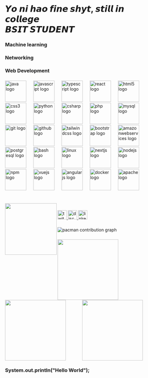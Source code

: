 <h1 align="left">𝙔𝙤 𝙣𝙞 𝙝𝙖𝙤 𝙛𝙞𝙣𝙚 𝙨𝙝𝙮𝙩, 𝙨𝙩𝙞𝙡𝙡 𝙞𝙣 𝙘𝙤𝙡𝙡𝙚𝙜𝙚<br>𝘽𝙎𝙄𝙏 𝙎𝙏𝙐𝘿𝙀𝙉𝙏</h1>
<h3> Machine learning </h3> 
<h3> Networking </h3> 
<h3> Web Development </h3>

###

<div align="left">
  <img src="https://cdn.jsdelivr.net/gh/devicons/devicon/icons/java/java-original.svg" height="70" alt="java logo"  />
  <img width="15" />
  <img src="https://cdn.jsdelivr.net/gh/devicons/devicon/icons/javascript/javascript-original.svg" height="70" alt="javascript logo"  />
  <img width="15" />
  <img src="https://cdn.jsdelivr.net/gh/devicons/devicon/icons/typescript/typescript-original.svg" height="70" alt="typescript logo"  />
  <img width="15" />
  <img src="https://cdn.jsdelivr.net/gh/devicons/devicon/icons/react/react-original.svg" height="70" alt="react logo"  />
  <img width="15" />
  <img src="https://cdn.jsdelivr.net/gh/devicons/devicon/icons/html5/html5-original.svg" height="70" alt="html5 logo"  />
  <img width="15" />
  <img src="https://cdn.jsdelivr.net/gh/devicons/devicon/icons/css3/css3-original.svg" height="70" alt="css3 logo"  />
  <img width="15" />
  <img src="https://cdn.jsdelivr.net/gh/devicons/devicon/icons/python/python-original.svg" height="70" alt="python logo"  />
  <img width="15" />
  <img src="https://cdn.jsdelivr.net/gh/devicons/devicon/icons/csharp/csharp-original.svg" height="70" alt="csharp logo"  />
  <img width="15" />
  <img src="https://cdn.jsdelivr.net/gh/devicons/devicon/icons/php/php-original.svg" height="70" alt="php logo"  />
  <img width="15" />
  <img src="https://cdn.jsdelivr.net/gh/devicons/devicon/icons/mysql/mysql-original.svg" height="70" alt="mysql logo"  />
  <img width="15" />
  <img src="https://cdn.jsdelivr.net/gh/devicons/devicon/icons/git/git-original.svg" height="70" alt="git logo"  />
  <img width="15" />
  <img src="https://cdn.jsdelivr.net/gh/devicons/devicon/icons/github/github-original.svg" height="70" alt="github logo"  />
  <img width="15" />
  <img src="https://cdn.jsdelivr.net/gh/devicons/devicon/icons/tailwindcss/tailwindcss-original-wordmark.svg" height="70" alt="tailwindcss logo"  />
  <img width="15" />
  <img src="https://cdn.jsdelivr.net/gh/devicons/devicon/icons/bootstrap/bootstrap-original.svg" height="70" alt="bootstrap logo"  />
  <img width="15" />
  <img src="https://cdn.jsdelivr.net/gh/devicons/devicon/icons/amazonwebservices/amazonwebservices-original-wordmark.svg" height="70" alt="amazonwebservices logo"  />
  <img width="15" />
  <img src="https://cdn.jsdelivr.net/gh/devicons/devicon/icons/postgresql/postgresql-original.svg" height="70" alt="postgresql logo"  />
  <img width="15" />
  <img src="https://cdn.jsdelivr.net/gh/devicons/devicon/icons/bash/bash-original.svg" height="70" alt="bash logo"  />
  <img width="15" />
  <img src="https://cdn.jsdelivr.net/gh/devicons/devicon/icons/linux/linux-original.svg" height="70" alt="linux logo"  />
  <img width="15" />
  <img src="https://cdn.jsdelivr.net/gh/devicons/devicon/icons/nextjs/nextjs-original.svg" height="70" alt="nextjs logo"  />
  <img width="15" />
  <img src="https://cdn.jsdelivr.net/gh/devicons/devicon/icons/nodejs/nodejs-original.svg" height="70" alt="nodejs logo"  />
  <img width="15" />
  <img src="https://cdn.jsdelivr.net/gh/devicons/devicon/icons/npm/npm-original-wordmark.svg" height="70" alt="npm logo"  />
  <img width="15" />
  <img src="https://cdn.jsdelivr.net/gh/devicons/devicon/icons/vuejs/vuejs-original.svg" height="70" alt="vuejs logo"  />
  <img width="15" />
  <img src="https://cdn.jsdelivr.net/gh/devicons/devicon/icons/angularjs/angularjs-original.svg" height="70" alt="angularjs logo"  />
  <img width="15" />
  <img src="https://cdn.jsdelivr.net/gh/devicons/devicon/icons/docker/docker-original.svg" height="70" alt="docker logo"  />
  <img width="15" />
  <img src="https://cdn.jsdelivr.net/gh/devicons/devicon/icons/apache/apache-original.svg" height="70" alt="apache logo"  />
</div>

###

<br clear="both">

<img align="left" height="170" src="https://media.giphy.com/media/y7IQJbLegexig/giphy.gif?cid=ecf05e47a39dljkcnouwg2nuhy0qgzfater6pahfb8wfsn2n&ep=v1_gifs_search&rid=giphy.gif&ct=g"  />

###

<div align="left">
  <a href="@danengl09" target="_blank">
    <img src="https://img.shields.io/static/v1?message=Twitch&logo=twitch&label=&color=9146FF&logoColor=white&labelColor=&style=for-the-badge" height="30" alt="twitch logo"  />
  </a>
  <a href="@wagmonahanapin" target="_blank">
    <img src="https://img.shields.io/static/v1?message=Discord&logo=discord&label=&color=7289DA&logoColor=white&labelColor=&style=for-the-badge" height="30" alt="discord logo"  />
  </a>
  <img src="https://img.shields.io/static/v1?message=LinkedIn&logo=linkedin&label=&color=0077B5&logoColor=white&labelColor=&style=for-the-badge" height="30" alt="linkedin logo"  />
</div>

###

<picture>
  <source media="(prefers-color-scheme: dark)" srcset="https://raw.githubusercontent.com/danengl/danengl/output/pacman-contribution-graph-dark.svg">
  <source media="(prefers-color-scheme: light)" srcset="https://raw.githubusercontent.com/danengl/danengl/output/pacman-contribution-graph.svg">
  <img alt="pacman contribution graph" src="https://raw.githubusercontent.com/danengl/danengl/output/pacman-contribution-graph.svg">
</picture>

###

<img align="left" height="200" src="https://media.giphy.com/media/lMHSIuGXHYNdC/giphy.gif?cid=ecf05e47a39dljkcnouwg2nuhy0qgzfater6pahfb8wfsn2n&ep=v1_gifs_search&rid=giphy.gif&ct=g"  />

###

<img align="left" height="200" src="https://media.giphy.com/media/rw3oHXGVUuUE0/giphy.gif?cid=ecf05e474px7hrtzu6mpmpuu0e7v3tesf8sacewp3mlbhyxp&ep=v1_gifs_search&rid=giphy.gif&ct=g"  />

###

<div align="center">
  <img height="200" src="https://media.giphy.com/media/m6Gkz5AVTo7o4/giphy.gif?cid=ecf05e478i3qwekbs21q4q1c8k53ck6yklpgf4d07bfvemmq&ep=v1_gifs_search&rid=giphy.gif&ct=g"  />
</div>

###

<h3 align="left">System.out.println("Hello World");</h3>

###










